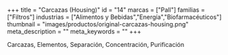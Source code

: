 +++
title = "Carcazas (Housing)"
id = "14"
marcas = ["Pall"]
familias = ["Filtros"]
industrias = ["Alimentos y Bebidas","Energía","Biofarmacéuticos"]
thumbnail = "images/productos/original-carcazas-housing.png"
meta_description = ""
meta_keywords = ""
+++
<p>Carcazas, Elementos, Separación, Concentración, Purificación</p>